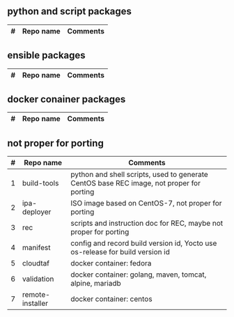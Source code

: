 ## python and script packages

| #     |Repo name|Comments|
|-------|---------|--------|

## ensible packages

| #     |Repo name|Comments|
|-------|---------|--------|

## docker conainer packages

| #     |Repo name|Comments|
|-------|---------|--------|

## not proper for porting

| #     |Repo name|Comments|
|-------|---------|--------|
|1|build-tools|python and shell scripts, used to generate CentOS base REC image, not proper for porting|
|2|ipa-deployer|ISO image based on CentOS-7, not proper for porting|
|3|rec|scripts and instruction doc for REC, maybe not proper for porting|
|4|manifest|config and record build version id, Yocto use os-release for build version id|
|5|cloudtaf|docker container: fedora|
|6|validation|docker container: golang, maven, tomcat, alpine, mariadb|
|7|remote-installer|docker container: centos|
